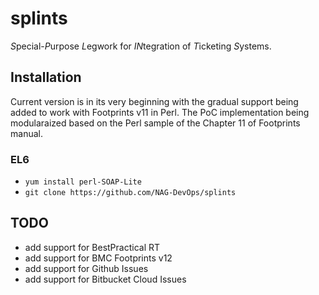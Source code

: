 # splints
*S*pecial-*P*urpose *L*egwork for *IN*tegration of *T*icketing *S*ystems.

## Installation ##

Current version is in its very beginning with the gradual
support being added to work with Footprints v11 in Perl.
The PoC implementation being modularaized based on the
Perl sample of the Chapter 11 of Footprints manual.

### EL6 ###

- `yum install perl-SOAP-Lite`
- `git clone https://github.com/NAG-DevOps/splints`

## TODO ##

- add support for BestPractical RT
- add support for BMC Footprints v12
- add support for Github Issues
- add support for Bitbucket Cloud Issues
